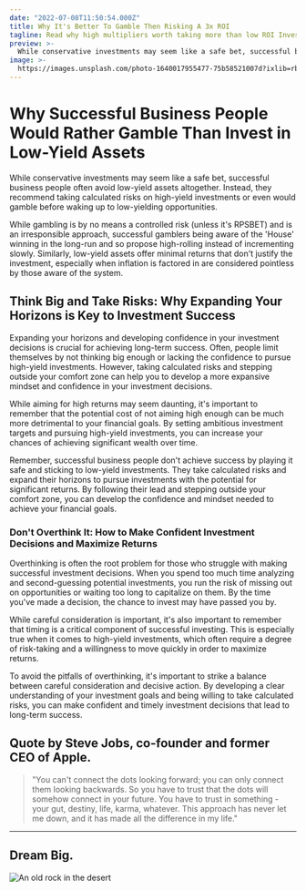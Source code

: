 ```yaml
---
date: "2022-07-08T11:50:54.000Z"
title: Why It's Better To Gamble Then Risking A 3x ROI
tagline: Read why high multipliers worth taking more than low ROI Investments
preview: >-
  While conservative investments may seem like a safe bet, successful business people often avoid low-yield assets altogether. Instead, they recommend taking calculated risks on high-yield investments or even would gamble before waking up to low-yielding opportunities.
image: >-
  https://images.unsplash.com/photo-1640017955477-75b58521007d?ixlib=rb-1.2.1&ixid=MnwxMjA3fDB8MHxwaG90by1wYWdlfHx8fGVufDB8fHx8&auto=format&fit=crop&w=1332&q=80
---
```


# Why Successful Business People Would Rather Gamble Than Invest in Low-Yield Assets

While conservative investments may seem like a safe bet, successful business people often avoid low-yield assets altogether. Instead, they recommend taking calculated risks on high-yield investments or even would gamble before waking up to low-yielding opportunities.

While gambling is by no means a controlled risk (unless it's RPSBET) and is an irresponsible approach, successful gamblers being aware of the 'House' winning in the long-run and so propose high-rolling instead of incrementing slowly. Similarly, low-yield assets offer minimal returns that don't justify the investment, especially when inflation is factored in are considered pointless by those aware of the system.

## Think Big and Take Risks: Why Expanding Your Horizons is Key to Investment Success

Expanding your horizons and developing confidence in your investment decisions is crucial for achieving long-term success. Often, people limit themselves by not thinking big enough or lacking the confidence to pursue high-yield investments. However, taking calculated risks and stepping outside your comfort zone can help you to develop a more expansive mindset and confidence in your investment decisions.

While aiming for high returns may seem daunting, it's important to remember that the potential cost of not aiming high enough can be much more detrimental to your financial goals. By setting ambitious investment targets and pursuing high-yield investments, you can increase your chances of achieving significant wealth over time.

Remember, successful business people don't achieve success by playing it safe and sticking to low-yield investments. They take calculated risks and expand their horizons to pursue investments with the potential for significant returns. By following their lead and stepping outside your comfort zone, you can develop the confidence and mindset needed to achieve your financial goals.

### Don't Overthink It: How to Make Confident Investment Decisions and Maximize Returns

Overthinking is often the root problem for those who struggle with making successful investment decisions. When you spend too much time analyzing and second-guessing potential investments, you run the risk of missing out on opportunities or waiting too long to capitalize on them. By the time you've made a decision, the chance to invest may have passed you by.

While careful consideration is important, it's also important to remember that timing is a critical component of successful investing. This is especially true when it comes to high-yield investments, which often require a degree of risk-taking and a willingness to move quickly in order to maximize returns.

To avoid the pitfalls of overthinking, it's important to strike a balance between careful consideration and decisive action. By developing a clear understanding of your investment goals and being willing to take calculated risks, you can make confident and timely investment decisions that lead to long-term success.

## Quote by Steve Jobs, co-founder and former CEO of Apple.

> "You can't connect the dots looking forward; you can only connect them looking backwards. So you have to trust that the dots will somehow connect in your future. You have to trust in something - your gut, destiny, life, karma, whatever. This approach has never let me down, and it has made all the difference in my life."

---

## Dream Big.

![An old rock in the desert](https://images.unsplash.com/photo-1654475677192-2d869348bb4c?ixlib=rb-1.2.1&ixid=MnwxMjA3fDB8MHxwaG90by1wYWdlfHx8fGVufDB8fHx8&auto=format&fit=crop&w=1170&q=80)
